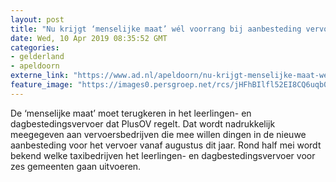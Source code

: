 ```yaml
---
layout: post
title: "Nu krijgt ‘menselijke maat’ wél voorrang bij aanbesteding vervoer PlusOV"
date: Wed, 10 Apr 2019 08:35:52 GMT
categories: 
- gelderland 
- apeldoorn 
externe_link: "https://www.ad.nl/apeldoorn/nu-krijgt-menselijke-maat-wel-voorrang-bij-aanbesteding-vervoer-plusov~ad891b17/"
feature_image: "https://images0.persgroep.net/rcs/jHFhBIlfl52EI8CQ6uqb0zzNESY/diocontent/130828915/_fitwidth/400/?appId=21791a8992982cd8da851550a453bd7f&quality=0.7"
---
```


De ‘menselijke maat’ moet terugkeren in het leerlingen- en dagbestedingsvervoer dat PlusOV regelt. Dat wordt nadrukkelijk meegegeven aan vervoersbedrijven die mee willen dingen in de nieuwe aanbesteding voor het vervoer vanaf augustus dit jaar. Rond half mei wordt bekend welke taxibedrijven het leerlingen- en dagbestedingsvervoer voor zes gemeenten gaan uitvoeren.
